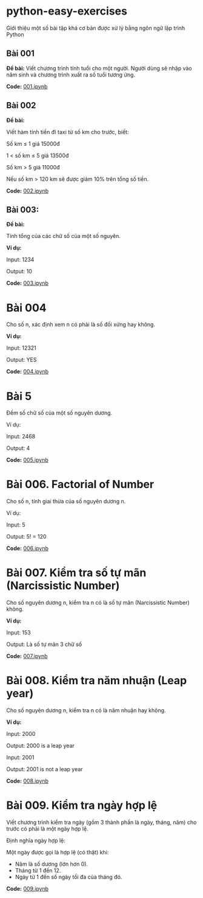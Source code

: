 # python-easy-exercises
Giới thiệu một số bài tập khá cơ bản được xử lý bằng ngôn ngữ lập trình Python

## Bài 001
**Đề bài:**
Viết chương trình tính tuổi cho một người. Người dùng sẽ nhập vào năm sinh và chương trình xuất ra số tuổi tương ứng.

**Code:** [001.ipynb](/01_09/001.ipynb)



## Bài 002
**Đề bài:**

Viết hàm tính tiền đi taxi từ số km cho trước, biết:

Số km ≤ 1 giá 15000đ

1 < số km ≤ 5 giá 13500đ

Số km > 5 giá 11000đ

Nếu số km > 120 km sẽ được giảm 10% trên tổng số tiền.


**Code:** [002.ipynb](/01_09/002.ipynb)


## Bài 003:
**Đề bài:**

Tính tổng của các chữ số của một số nguyên.

**Ví dụ:**               

Input:               1234

Output:           10

**Code:** [003.ipynb](/01_09/003.ipynb)

# Bài 004

Cho số n, xác định xem n có phải là số đối xứng hay không.

**Ví dụ:**               

Input:               12321

Output:           YES

**Code:** [004.ipynb](/01_09/004.ipynb)


# Bài 5

Đếm số chữ số của một số nguyên dương.

Ví dụ:

Input:              2468

Output:           4

**Code:** [005.ipynb](/01_09/005.ipynb)

# Bài 006. Factorial of Number

Cho số n, tính giai thừa của số nguyên dương n.

Ví dụ:

Input:                 5

Output:             5! = 120


**Code:** [006.ipynb](/01_09/006-009.ipynb)

# Bài 007. Kiểm tra số tự mãn (Narcissistic Number)

Cho số nguyên dương n, kiểm tra n có là số tự mãn (Narcissistic Number) không.

**Ví dụ:**

Input:                                153

Output:            Là số tự mãn 3 chữ số

**Code:** [007.ipynb](/01_09/006-009.ipynb)

# Bài 008. Kiểm tra năm nhuận (Leap year)

Cho số nguyên dương n, kiểm tra n có là năm nhuận hay không. 

**Ví dụ:**

Input: 2000

Output: 2000 is a leap year 


Input: 2001

Output: 2001 is not a leap year 

**Code:** [008.ipynb](/01_09/006-009.ipynb)

# Bài 009. Kiểm tra ngày hợp lệ
Viết chương trình kiểm tra ngày (gồm 3 thành phần là ngày, tháng, năm) cho trước có phải là một ngày hợp lệ.

Định nghĩa ngày hợp lệ:

Một ngày được gọi là hợp lệ (có thật) khi:
- Năm là số dương (lớn hơn 0).
- Tháng từ 1 đến 12.
- Ngày từ 1 đến số ngày tối đa của tháng đó.

**Code:** [009.ipynb](/01_09/006-009.ipynb)